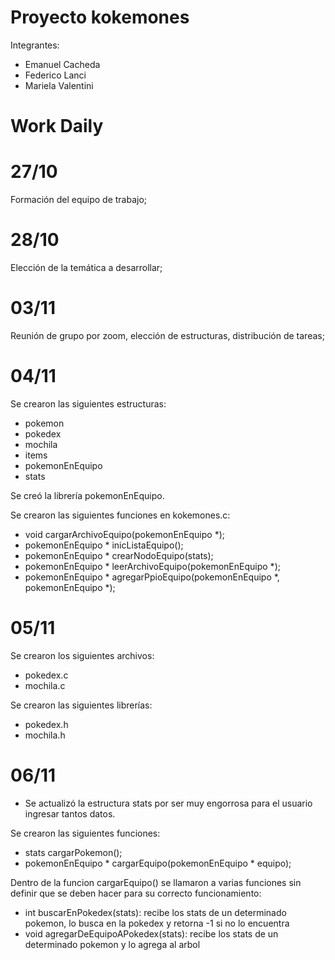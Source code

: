 # Proyecto kokemones

Integrantes:
- Emanuel Cacheda
- Federico Lanci
- Mariela Valentini

# Work Daily

# 27/10 

Formación del equipo de trabajo;

# 28/10

Elección de la temática a desarrollar;

# 03/11

Reunión de grupo por zoom, elección de estructuras, distribución de tareas;

# 04/11

Se crearon las siguientes estructuras:
- pokemon
- pokedex
- mochila
- items
- pokemonEnEquipo
- stats

Se creó la librería pokemonEnEquipo.

Se crearon las siguientes funciones en kokemones.c:
- void cargarArchivoEquipo(pokemonEnEquipo *);
- pokemonEnEquipo * inicListaEquipo();
- pokemonEnEquipo * crearNodoEquipo(stats);
- pokemonEnEquipo * leerArchivoEquipo(pokemonEnEquipo *);
- pokemonEnEquipo * agregarPpioEquipo(pokemonEnEquipo *, pokemonEnEquipo *);

# 05/11

Se crearon los siguientes archivos:
- pokedex.c
- mochila.c

Se crearon las siguientes librerías:
- pokedex.h
- mochila.h

# 06/11

- Se actualizó la estructura stats por ser muy engorrosa para el usuario ingresar tantos datos.

Se crearon las siguientes funciones:
- stats cargarPokemon();
- pokemonEnEquipo * cargarEquipo(pokemonEnEquipo * equipo);

Dentro de la funcion cargarEquipo() se llamaron a varias funciones sin definir que se deben hacer para su correcto funcionamiento:
- int buscarEnPokedex(stats): recibe los stats de un determinado pokemon, lo busca en la pokedex y retorna -1 si no lo encuentra 
- void agregarDeEquipoAPokedex(stats): recibe los stats de un determinado pokemon y lo agrega al arbol


